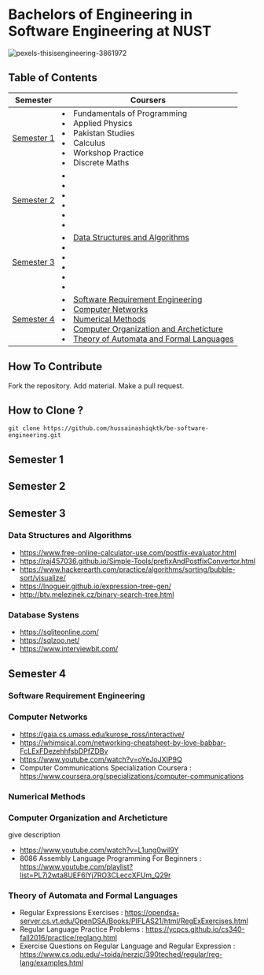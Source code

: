 # Bachelors of Engineering in Software Engineering at NUST

![pexels-thisisengineering-3861972](https://user-images.githubusercontent.com/74835399/148657262-228f3957-7f04-4358-bcab-b51b15be14e0.jpg)

## Table of Contents

| Semester | Coursers |
|---|--- |
| [Semester 1](#semester-1) | <li> Fundamentals of Programming <li> Applied Physics <li> Pakistan Studies <li> Calculus <li> Workshop Practice <li> Discrete Maths |
| [Semester 2](#semester-2) | <li>  <li> <li> <li> <li> <li> | <li> <li> <li> <li> <li> <li> |
| [Semester 3](#semester-3) | <li> [Data Structures and Algorithms](#data-structures-and-algorithms) <li> <li> <li> <li> <li> |
| [Semester 4](#semester-4) | <li> [Software Requirement Engineering](#software-requirement-engineering) <li> [Computer Networks](#computer-networks) <li> [Numerical Methods](#numerical-methods) <li> [Computer Organization and Archeticture](#computer-organization-and-archeticture) <li> [Theory of Automata and Formal Languages](#theory-of-automata-and-formal-languages) |
  
## How To Contribute
Fork the repository. Add material. Make a pull request.

## How to Clone ?
~~~
git clone https://github.com/hussainashiqktk/be-software-engineering.git
~~~

## Semester 1

## Semester 2

## Semester 3

### Data Structures and Algorithms

* https://www.free-online-calculator-use.com/postfix-evaluator.html
* https://raj457036.github.io/Simple-Tools/prefixAndPostfixConvertor.html
* https://www.hackerearth.com/practice/algorithms/sorting/bubble-sort/visualize/
* https://lnogueir.github.io/expression-tree-gen/
* http://btv.melezinek.cz/binary-search-tree.html

### Database Systens

* https://sqliteonline.com/
* https://sqlzoo.net/
* https://www.interviewbit.com/


## Semester 4

### Software Requirement Engineering
### Computer Networks

* https://gaia.cs.umass.edu/kurose_ross/interactive/
* https://whimsical.com/networking-cheatsheet-by-love-babbar-FcLExFDezehhfsbDPfZDBv
* https://www.youtube.com/watch?v=oYeJoJXIP9Q
* Computer Communications Specialization Coursera : https://www.coursera.org/specializations/computer-communications


### Numerical Methods
### Computer Organization and Archeticture
  give description

* https://www.youtube.com/watch?v=L1ung0wil9Y
* 8086 Assembly Language Programming For Beginners : https://www.youtube.com/playlist?list=PL7i2wta8UEF6lYj7RO3CLeccXFUm_Q29r

### Theory of Automata and Formal Languages

* Regular Expressions Exercises : https://opendsa-server.cs.vt.edu/OpenDSA/Books/PIFLAS21/html/RegExExercises.html
* Regular Language Practice Problems : https://ycpcs.github.io/cs340-fall2016/practice/reglang.html
* Exercise Questions on Regular Language and Regular Expression : https://www.cs.odu.edu/~toida/nerzic/390teched/regular/reg-lang/examples.html
